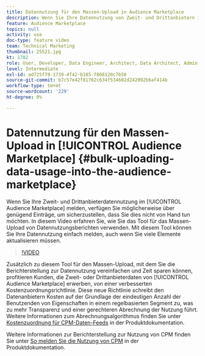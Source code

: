```yaml
---
title: Datennutzung für den Massen-Upload in Audience Marketplace
description: Wenn Sie Ihre Datennutzung von Zweit- und Drittanbietern in der Audience Marketplace melden, verfügen Sie möglicherweise über genügend Einträge, um sicherzustellen, dass Sie dies nicht von Hand tun möchten. In diesem Video erfahren Sie, wie Sie das Tool für das Massen-Upload von Datennutzungsberichten verwenden, damit Sie Ihre Datennutzung einfach melden können, auch wenn Sie viele Elemente aktualisieren müssen.
feature: Audience Marketplace
topics: null
activity: use
doc-type: feature video
team: Technical Marketing
thumbnail: 25521.jpg
kt: 1782
role: User, Developer, Data Engineer, Architect, Data Architect, Admin, Leader
level: Intermediate
exl-id: ad725f78-1730-4f42-b185-f868120c7b50
source-git-commit: b7c57e42f81762c634f534602d242092b6af414b
workflow-type: tm+mt
source-wordcount: '229'
ht-degree: 0%

---
```


# Datennutzung für den Massen-Upload in [!UICONTROL Audience Marketplace] {#bulk-uploading-data-usage-into-the-audience-marketplace}

Wenn Sie Ihre Zweit- und Drittanbieterdatennutzung im [!UICONTROL Audience Marketplace] melden, verfügen Sie möglicherweise über genügend Einträge, um sicherzustellen, dass Sie dies nicht von Hand tun möchten. In diesem Video erfahren Sie, wie Sie das Tool für das Massen-Upload von Datennutzungsberichten verwenden. Mit diesem Tool können Sie Ihre Datennutzung einfach melden, auch wenn Sie viele Elemente aktualisieren müssen.

>[!VIDEO](https://video.tv.adobe.com/v/25521/?quality=12)

Zusätzlich zu diesem Tool für den Massen-Upload, mit dem Sie die Berichterstellung zur Datennutzung vereinfachen und Zeit sparen können, profitieren Kunden, die Zweit- oder Drittanbieterdaten von [!UICONTROL Audience Marketplace] erwerben, von einer verbesserten Kostenzuordnungsrichtlinie. Diese neue Richtlinie schreibt den Datenanbietern Kosten auf der Grundlage der eindeutigen Anzahl der Benutzenden von Eigenschaften in einem regelbasierten Segment zu, was zu mehr Transparenz und einer gerechteren Abrechnung der Nutzung führt.
Weitere Informationen zum Abrechnungsalgorithmus finden Sie unter [Kostenzuordnung für CPM-Daten-Feeds](https://experiencecloud.adobe.com/resources/help/de_DE/aam/marketplace_cpm_billing.html) in der Produktdokumentation.

Weitere Informationen zur Berichterstellung zur Nutzung von CPM finden Sie unter [So melden Sie die Nutzung von CPM](https://experiencecloud.adobe.com/resources/help/de_DE/aam/t_marketplace_report_cpm_usage.html) in der Produktdokumentation.
